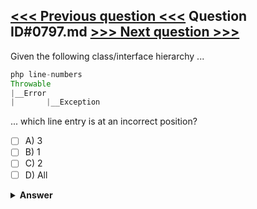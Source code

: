 [<<< Previous question <<<](0796.md)   Question ID#0797.md   [>>> Next question >>>](0798.md)
---

Given the following class/interface hierarchy ...


```php
php line-numbers
Throwable
|__Error
|       |__Exception 

```
... which line entry is at an incorrect position?

- [ ] A) 3
- [ ] B) 1
- [ ] C) 2
- [ ] D) All

<details><summary><b>Answer</b></summary>
<p>
  Answer: <strong>A</strong>
</p>
</details>
